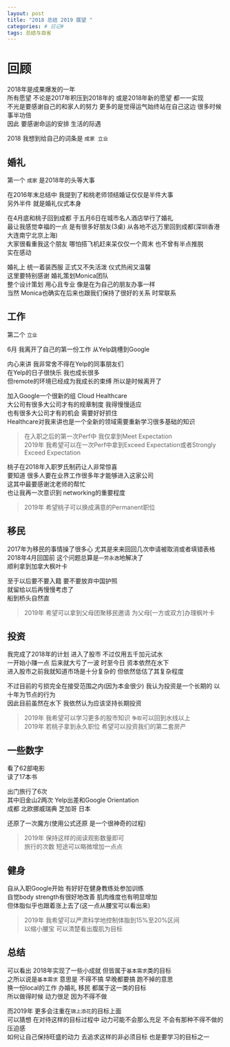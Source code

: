 ```yaml
---
layout: post
title: "2018 总结 2019 展望 "
categories: # 日记#
tags: 总结与自省
---
```


# 回顾

2018年是成果爆发的一年   
所有愿望 不论是2017年积压到2018年的 或是2018年新的愿望 都一一实现   
不光是要感谢自己的和家人的努力 更多的是觉得运气始终站在自己这边 很多时候事半功倍   
因此 要感谢命运的安排 生活的际遇   

2018 我想到给自己的词条是 `成家 立业`

<!--more-->

## 婚礼

第一个 `成家` 是2018年的头等大事   

在2016年末总结中 我提到了和桃老师领结婚证仅仅是半件大事   
另外半件 就是婚礼仪式本身   

在4月底和桃子回到成都 于五月6日在城市名人酒店举行了婚礼   
最让我感觉幸福的一点 是有很多好朋友(3桌) 从各地不远万里回到成都(深圳香港大连南宁北京上海)   
大家很看重我这个朋友 哪怕搭飞机赶来呆仅仅一个周末 也不曾有半点推脱   
实在感动   

婚礼上 统一着装西服 正式又不失活泼 仪式热闹又温馨   
这里要特别感谢 婚礼策划Monica团队   
整个设计策划 用心且专业 像是在为自己的朋友办事一样   
当然 Monica也确实在后来也跟我们保持了很好的关系 时常联系   

## 工作

第二个 `立业`

6月 我离开了自己的第一份工作 从Yelp跳槽到Google   

内心来讲 我非常舍不得在Yelp的同事朋友们   
在Yelp的日子很快乐 我也成长很多   
但remote的环境已经成为我成长的束缚 所以是时候离开了   

加入Google一个很新的组 Cloud Healthcare   
大公司有很多大公司才有的规章制度 我得慢慢适应   
也有很多大公司才有的机会 需要好好抓住   
Healthcare对我来讲也是一个全新的领域需要重新学习很多基础的知识   

> 在入职之后的第一次Perf中 我仅拿到Meet Expectation   
> 2019年 我希望可以在一次Perf中拿到Exceed Expectation或者Strongly Exceed Expectation   

桃子在2018年入职罗氏制药让人非常惊喜   
要知道 很多人要在业界工作很多年才能够进入这家公司   
这其中最要感谢沈老师的帮忙   
也让我再一次意识到 networking的重要程度    

> 2019年 希望桃子可以换成满意的Permanent职位   

## 移民

2017年为移民的事情操了很多心 尤其是来来回回几次申请被取消或者填错表格   
2018年4月回国前 这个问题总算是`一劳永逸`地解决了   
顺利拿到加拿大枫叶卡   

至于以后要不要入籍 要不要放弃中国护照   
就留给以后再慢慢考虑了   
船到桥头自然直   

> 2019年 希望可以拿到父母团聚移民邀请 为父母[一方或双方]办理枫叶卡   

## 投资

我完成了2018年的计划 进入了股市 不过仅用五千加元试水   
一开始小赚一点 后来就大亏了一波 时至今日 资本依然在水下   
进入股市之前我就知道市场是十分复杂的 但依然低估了其复杂程度   

不过目前的亏损完全在接受范围之内(因为本金很少) 
我认为投资是一个长期的 以十年为节点的行为   
因此目前虽然在水下 我依然认为应该坚持长期投资   

> 2019年 我希望可以学习更多的股市知识 `争取`可以回到水线以上   
> 2019年 若桃子拿到永久职位 希望可以投资我们的第二套房产   

## 一些数字

看了62部电影   
读了17本书   

出门旅行了6次    
其中旧金山2两次 Yelp出差和Google Orientation   
成都 北欧挪威瑞典 芝加哥 日本   

还原了一次魔方(使用公式还原 是一个很神奇的过程)   

> 2019年 保持这样的阅读观影数量即可   
> 旅行的次数 短途可以略微增加一点点   

## 健身

自从入职Google开始 有好好在健身教练处参加训练   
自觉body strength有很好地改善 肌肉维度也有明显增加   
但体脂似乎也跟着涨上去了(这一点从腰宝可以看出来)   

> 2019年 我希望可以严肃科学地控制体脂到15%至20%区间    
> 以缩小腰宝 可以清楚看出腹肌为目标   

## 总结

可以看出 2018年实现了一些小成就 但皆属于`基本需求`类的目标   
之所以说是`基本需求` 意思是 不得不搞 早晚都要搞 跑不掉的意思   
换一份local的工作 办婚礼 移民 都属于这一类的目标   
所以做得时候 动力很足 因为不得不做    

而2019年 更多会注重在`锦上添花`的目标上面   
可以猜想 在对待这样的目标过程中 动力可能不会那么充足 不会有那种不得不做的压迫感   
如何让自己保持旺盛的动力 去追求这样的非必须目标 也是要学习的目标之一   



















